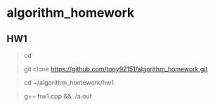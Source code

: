 # algorithm_homework


## HW1
> cd 

> git clone https://github.com/tony92151/algorithm_homework.git

> cd ~/algorithm_homework/hw1

> g++ hw1.cpp && ./a.out